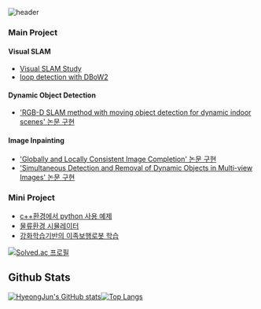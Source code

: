 
![header](https://capsule-render.vercel.app/api?type=soft&color=d5d5d5&height=100&section=header&text=HyeongJun,Jeon&fontSize=60&animation=fadeIn)


###  **Main Project** 

#### Visual SLAM

- [Visual SLAM Study](https://github.com/JeonHyeongJunKW/Visual-SLAM)
- [loop detection with DBoW2](https://github.com/JeonHyeongJunKW/PlaceRecognitonDBoW2)

#### Dynamic Object Detection

- ['RGB-D SLAM method with moving object detection for dynamic indoor scenes' 논문 구현](https://github.com/JeonHyeongJunKW/RGB-D-dynamic-object-detection)

#### Image Inpainting
- ['Globally and Locally Consistent Image Completion' 논문 구현](https://github.com/JeonHyeongJunKW/Completion-network-Demo)
- ['Simultaneous Detection and Removal of Dynamic Objects in Multi-view Images' 논문 구현](https://github.com/JeonHyeongJunKW/Dynamic_mask_maker)

### **Mini Project**
- [c++환경에서 python 사용 예제](https://github.com/JeonHyeongJunKW/PythonCpp_conv)
- [물류환경 시뮬레이터](https://github.com/JeonHyeongJunKW/warehouse-simulator)
- [강화학습기반의 이족보행로봇 학습](https://github.com/JeonHyeongJunKW/RL_BipedalWalker-v3)

[![Solved.ac 프로필](http://mazassumnida.wtf/api/mini/generate_badge?boj=9965509)](https://solved.ac/9965509)

## Github Stats
[![HyeongJun's GitHub stats](https://github-readme-stats.vercel.app/api?username=JeonHyeongJunKW&show_icons=true&theme=radical)](https://github.com/JeonHyeongJunKW/github-readme-stats)[![Top Langs](https://github-readme-stats.vercel.app/api/top-langs/?username=JeonHyeongJunKW&layout=compact)](https://github.com/JeonHyeongJunKW/github-readme-stats)


